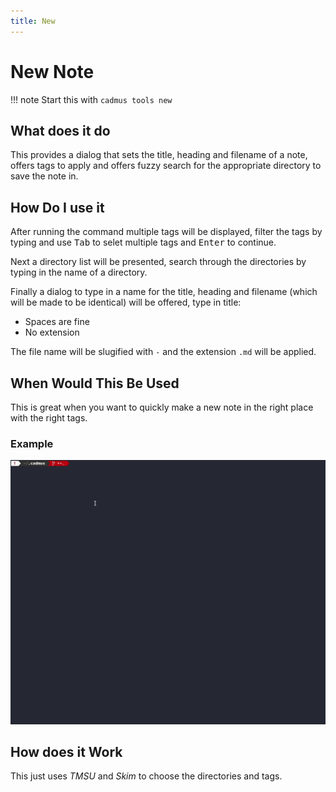 ```yaml
---
title: New
---
```


# New Note
!!! note
    Start this with `cadmus tools new`

## What does it do

This provides a dialog that sets the title, heading and filename of a note, offers tags to apply and offers fuzzy search for the appropriate directory to save the note in.

## How Do I use it

After running the command multiple tags will be displayed, filter the tags by typing and use <kbd>Tab</kbd> to selet multiple tags and <kbd>Enter</kbd> to continue. 

Next a directory list will be presented, search through the directories by typing in the name of a directory.

Finally a dialog to type in a name for the title, heading and filename (which will be made to be identical) will be offered, type in title:

* Spaces are fine
* No extension

The file name will be slugified with `-` and the extension `.md` will be applied.

## When Would This Be Used

This is great when you want to quickly make a new note in the right place with the right tags.

### Example

![](./media/New-Note.gif)


## How does it Work

This just uses *TMSU* and *Skim* to choose the directories and tags.

